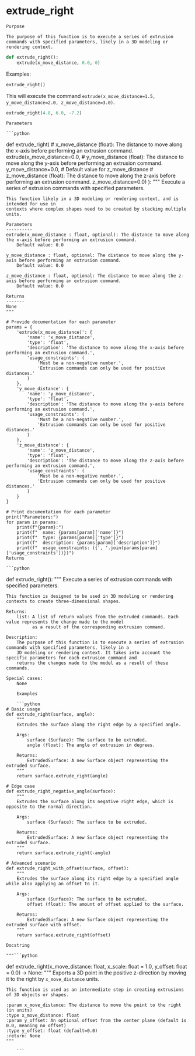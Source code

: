 # extrude_right

    Purpose

    The purpose of this function is to execute a series of extrusion commands with specified parameters, likely in a 3D modeling or rendering context.

```python
def extrude_right():
    extrude(x_move_distance, 0.0, 0)
```

Examples:

```python
extrude_right()
```
This will execute the command `extrude(x_move_distance=1.5, y_move_distance=2.0, z_move_distance=3.0)`.

```python
extrude_right(4.8, 6.0, -7.2)
```
    Parameters

    ```python
def extrude_right(
    # x_move_distance (float): The distance to move along the x-axis before performing an extrusion command.
    extrude(x_move_distance=0.0,
            # y_move_distance (float): The distance to move along the y-axis before performing an extrusion command.
            y_move_distance=0.0,  # Default value for z_move_distance
            # z_move_distance (float): The distance to move along the z-axis before performing an extrusion command.
            z_move_distance=0.0)
):
    """
    Execute a series of extrusion commands with specified parameters.

    This function likely in a 3D modeling or rendering context, and is intended for use in
    contexts where complex shapes need to be created by stacking multiple units.

    Parameters
    ----------
    extrude(x_move_distance : float, optional): The distance to move along the x-axis before performing an extrusion command.
        Default value: 0.0

    y_move_distance : float, optional: The distance to move along the y-axis before performing an extrusion command.
        Default value: 0.0

    z_move_distance : float, optional: The distance to move along the z-axis before performing an extrusion command.
        Default value: 0.0

    Returns
    -------
    None
    """

    # Provide documentation for each parameter
    params = {
        'extrude(x_move_distance)': {
            'name': 'x_move_distance',
            'type': 'float',
            'description': 'The distance to move along the x-axis before performing an extrusion command.',
            'usage_constraints': (
                'Must be a non-negative number.',
                'Extrusion commands can only be used for positive distances.'
            )
        },
        'y_move_distance': {
            'name': 'y_move_distance',
            'type': 'float',
            'description': 'The distance to move along the y-axis before performing an extrusion command.',
            'usage_constraints': (
                'Must be a non-negative number.',
                'Extrusion commands can only be used for positive distances.'
            )
        },
        'z_move_distance': {
            'name': 'z_move_distance',
            'type': 'float',
            'description': 'The distance to move along the z-axis before performing an extrusion command.',
            'usage_constraints': (
                'Must be a non-negative number.',
                'Extrusion commands can only be used for positive distances.'
            )
        }
    }

    # Print documentation for each parameter
    print("Parameters:")
    for param in params:
        print(f"{param}:")
        print(f"  name: {params[param]['name']}")
        print(f"  type: {params[param]['type']}")
        print(f"  description: {params[param]['description']}")
        print(f"  usage_constraints: ({', '.join(params[param]['usage_constraints'])})")
    Returns

    ```python
def extrude_right():
    """
    Execute a series of extrusion commands with specified parameters.

    This function is designed to be used in 3D modeling or rendering contexts to create three-dimensional shapes.
    
    Returns:
        list: A list of return values from the extruded commands. Each value represents the change made to the model
              as a result of the corresponding extrusion command.

    Description:
        The purpose of this function is to execute a series of extrusion commands with specified parameters, likely in a 
        3D modeling or rendering context. It takes into account the specific parameters for each extrusion command and 
        returns the changes made to the model as a result of these commands.

    Special cases:
        None
```
    Examples

    ```python
# Basic usage
def extrude_right(surface, angle):
    """
    Extrudes the surface along the right edge by a specified angle.

    Args:
        surface (Surface): The surface to be extruded.
        angle (float): The angle of extrusion in degrees.

    Returns:
        ExtrudedSurface: A new Surface object representing the extruded surface.
    """
    return surface.extrude_right(angle)

# Edge case
def extrude_right_negative_angle(surface):
    """
    Extrudes the surface along its negative right edge, which is opposite to the normal direction.

    Args:
        surface (Surface): The surface to be extruded.

    Returns:
        ExtrudedSurface: A new Surface object representing the extruded surface.
    """
    return surface.extrude_right(-angle)

# Advanced scenario
def extrude_right_with_offset(surface, offset):
    """
    Extrudes the surface along its right edge by a specified angle while also applying an offset to it.

    Args:
        surface (Surface): The surface to be extruded.
        offset (float): The amount of offset applied to the surface.

    Returns:
        ExtrudedSurface: A new Surface object representing the extruded surface with offset.
    """
    return surface.extrude_right(offset)
```
    Docstring

    """```python
def extrude_right(x_move_distance: float, x_scale: float = 1.0, y_offset: float = 0.0) -> None:
    """
    Exports a 3D point in the positive z-direction by moving it to the right by `x_move_distance` units.

    This function is used as an intermediate step in creating extrusions of 3D objects or shapes.

    :param x_move_distance: The distance to move the point to the right (in units)
    :type x_move_distance: float
    :param y_offset: An optional offset from the center plane (default is 0.0, meaning no offset)
    :type y_offset: float (default=0.0)
    :return: None
    """
```"""
    ```